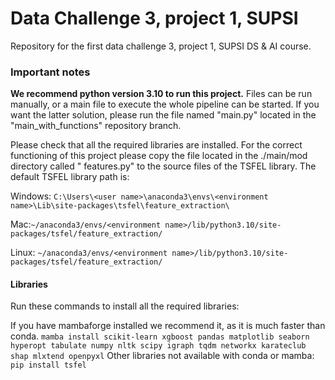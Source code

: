 # Data Challenge 3, project 1, SUPSI

Repository for the first data challenge 3, project 1, SUPSI DS &amp; AI course.

### Important notes

**We recommend python version 3.10 to run this project.**
Files can be run manually, or a main file to execute the whole pipeline can be started. If you want the latter solution,
please run the file named "main.py" located in the "main_with_functions" repository branch.

Please check that all the required libraries are installed.
For the correct functioning of this project please copy the file located in the ./main/mod directory called "
features.py"
to the source files of the TSFEL library.
The default TSFEL library path is:

Windows: `C:\Users\<user name>\anaconda3\envs\<environment name>\Lib\site-packages\tsfel\feature_extraction\`

Mac:`~/anaconda3/envs/<environment name>/lib/python3.10/site-packages/tsfel/feature_extraction/`

Linux: `~/anaconda3/envs/<environment name>/lib/python3.10/site-packages/tsfel/feature_extraction/`

#### Libraries

Run these commands to install all the required libraries:

If you have mambaforge installed we recommend it, as it is much faster than conda.
`mamba install scikit-learn xgboost pandas matplotlib seaborn hyperopt tabulate numpy nltk scipy igraph tqdm networkx karateclub shap mlxtend openpyxl`
Other libraries not available with conda or mamba:
`pip install tsfel`
